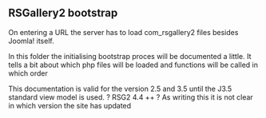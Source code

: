 
## RSGallery2 bootstrap

On entering a URL the server has to load com_rsgallery2 files besides Joomla! itself.

In this folder the initialising bootstrap proces will be documented a little. It tells a bit about which php files will be loaded and functions will be called in which order

This documentation is valid for the version 2.5 and 3.5 until the J3.5 standard view model is used. ? RSG2 4.4 ++ ?
As writing this it is not clear in which version the site has updated
